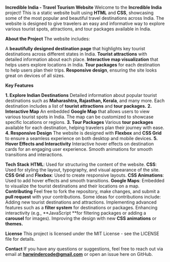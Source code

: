 **Incredible India - Travel Tourism Website**
Welcome to the **Incredible India** project! This is a static website built using **HTML** and **CSS**, showcasing some of the most popular and beautiful travel destinations across India. The website is designed to give travelers an easy and informative way to explore various tourist spots, attractions, and tour packages available in India.

**About the Project**
The website includes:

A **beautifully designed destination page** that highlights key tourist destinations across different states in India.
**Tourist attractions** with detailed information about each place.
**Interactive map visualization** that helps users explore locations in India.
**Tour packages** for each destination to help users plan their trips.
**Responsive design**, ensuring the site looks great on devices of all sizes.

**Key Features**

**1. Explore Indian Destinations**
Detailed information about popular tourist destinations such as **Maharashtra, Rajasthan, Kerala**, and many more.
Each destination includes a list of **tourist attractions** and **tour packages.**
**2. Interactive Map**
An embedded **Google Map** that allows users to view various tourist spots in India.
The map can be customized to showcase specific locations or regions.
**3. Tour Packages**
Various **tour packages** available for each destination, helping travelers plan their journey with ease.
**4. Responsive Design**
The website is designed with **Flexbox** and **CSS Grid** to ensure a seamless experience on both desktop and mobile devices.
**5. Hover Effects and Interactivity**
Interactive hover effects on destination cards for an engaging user experience.
Smooth animations for smooth transitions and interactions.

**Tech Stack**
**HTML**: Used for structuring the content of the website.
**CSS**: Used for styling the layout, typography, and visual appearance of the site.
**CSS Grid** and **Flexbox**: Used to create responsive layouts.
**CSS Animations**: Used to add hover effects and smooth transitions.
**Google Maps**: Embedded to visualize the tourist destinations and their locations on a map.
**Contributing**
Feel free to fork the repository, make changes, and submit a **pull request** with your contributions. Some ideas for contributions include:
Adding new tourist destinations and attractions.
Implementing advanced features such as a **filter system** for destinations or packages.
Enhancing interactivity (e.g., **JavaScript **for filtering packages or adding a **carousel** for images).
Improving the design with new **CSS animations** or **themes.**

**License**
This project is licensed under the MIT License - see the LICENSE file for details.

**Contact**
If you have any questions or suggestions, feel free to reach out via email at **harwindercode@gmail.com** or open an issue here on GitHub.
